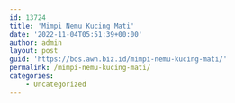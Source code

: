 ```yaml
---
id: 13724
title: 'Mimpi Nemu Kucing Mati'
date: '2022-11-04T05:51:39+00:00'
author: admin
layout: post
guid: 'https://bos.awn.biz.id/mimpi-nemu-kucing-mati/'
permalink: /mimpi-nemu-kucing-mati/
categories:
    - Uncategorized
---
```



